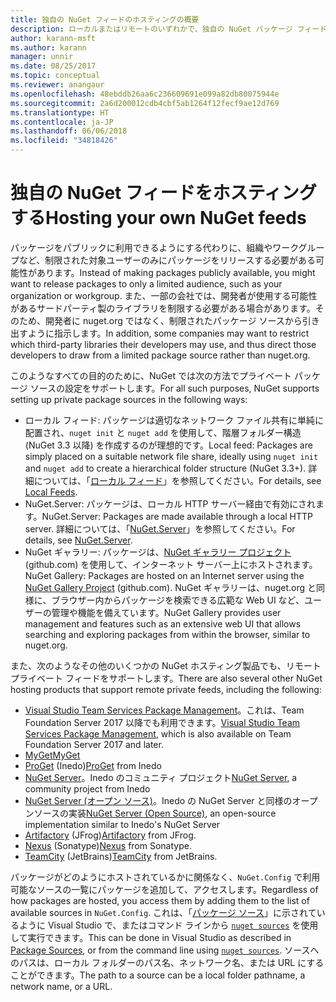 ```yaml
---
title: 独自の NuGet フィードのホスティングの概要
description: ローカルまたはリモートのいずれかで、独自の NuGet パッケージ フィードまたはギャラリーをホスティングするためにオープンにされている概要です。
author: karann-msft
ms.author: karann
manager: unnir
ms.date: 08/25/2017
ms.topic: conceptual
ms.reviewer: anangaur
ms.openlocfilehash: 48ebddb26aa6c236609691e099a82db80075944e
ms.sourcegitcommit: 2a6d200012cdb4cbf5ab1264f12fecf9ae12d769
ms.translationtype: HT
ms.contentlocale: ja-JP
ms.lasthandoff: 06/06/2018
ms.locfileid: "34818426"
---
```

# <a name="hosting-your-own-nuget-feeds"></a><span data-ttu-id="b29c8-103">独自の NuGet フィードをホスティングする</span><span class="sxs-lookup"><span data-stu-id="b29c8-103">Hosting your own NuGet feeds</span></span>

<span data-ttu-id="b29c8-104">パッケージをパブリックに利用できるようにする代わりに、組織やワークグループなど、制限された対象ユーザーのみにパッケージをリリースする必要がある可能性があります。</span><span class="sxs-lookup"><span data-stu-id="b29c8-104">Instead of making packages publicly available, you might want to release packages to only a limited audience, such as your organization or workgroup.</span></span> <span data-ttu-id="b29c8-105">また、一部の会社では、開発者が使用する可能性があるサードパーティ製のライブラリを制限する必要がある場合があります。そのため、開発者に nuget.org ではなく、制限されたパッケージ ソースから引き出すように指示します。</span><span class="sxs-lookup"><span data-stu-id="b29c8-105">In addition, some companies may want to restrict which third-party libraries their developers may use, and thus direct those developers to draw from a limited package source rather than nuget.org.</span></span>

<span data-ttu-id="b29c8-106">このようなすべての目的のために、NuGet では次の方法でプライベート パッケージ ソースの設定をサポートします。</span><span class="sxs-lookup"><span data-stu-id="b29c8-106">For all such purposes, NuGet supports setting up private package sources in the following ways:</span></span>

- <span data-ttu-id="b29c8-107">ローカル フィード: パッケージは適切なネットワーク ファイル共有に単純に配置され、`nuget init` と `nuget add` を使用して、階層フォルダー構造 (NuGet 3.3 以降) を作成するのが理想的です。</span><span class="sxs-lookup"><span data-stu-id="b29c8-107">Local feed: Packages are simply placed on a suitable network file share, ideally using `nuget init` and `nuget add` to create a hierarchical folder structure (NuGet 3.3+).</span></span> <span data-ttu-id="b29c8-108">詳細については、「[ローカル フィード](../hosting-packages/local-feeds.md)」を参照してください。</span><span class="sxs-lookup"><span data-stu-id="b29c8-108">For details, see [Local Feeds](../hosting-packages/local-feeds.md).</span></span>
- <span data-ttu-id="b29c8-109">NuGet.Server: パッケージは、ローカル HTTP サーバー経由で有効にされます。</span><span class="sxs-lookup"><span data-stu-id="b29c8-109">NuGet.Server: Packages are made available through a local HTTP server.</span></span> <span data-ttu-id="b29c8-110">詳細については、「[NuGet.Server](../hosting-packages/nuget-server.md)」を参照してください。</span><span class="sxs-lookup"><span data-stu-id="b29c8-110">For details, see [NuGet.Server](../hosting-packages/nuget-server.md).</span></span>
- <span data-ttu-id="b29c8-111">NuGet ギャラリー: パッケージは、[NuGet ギャラリー プロジェクト](https://github.com/NuGet/NuGetGallery#build-and-run-the-gallery-in-arbitrary-number-easy-steps) (github.com) を使用して、インターネット サーバー上にホストされます。</span><span class="sxs-lookup"><span data-stu-id="b29c8-111">NuGet Gallery: Packages are hosted on an Internet server using the [NuGet Gallery Project](https://github.com/NuGet/NuGetGallery#build-and-run-the-gallery-in-arbitrary-number-easy-steps) (github.com).</span></span> <span data-ttu-id="b29c8-112">NuGet ギャラリーは、nuget.org と同様に、ブラウザー内からパッケージを検索できる広範な Web UI など、ユーザーの管理や機能を備えています。</span><span class="sxs-lookup"><span data-stu-id="b29c8-112">NuGet Gallery provides user management and features such as an extensive web UI that allows searching and exploring packages from within the browser, similar to nuget.org.</span></span>

<span data-ttu-id="b29c8-113">また、次のようなその他のいくつかの NuGet ホスティング製品でも、リモート プライベート フィードをサポートします。</span><span class="sxs-lookup"><span data-stu-id="b29c8-113">There are also several other NuGet hosting products that support remote private feeds, including the following:</span></span>

- <span data-ttu-id="b29c8-114">[Visual Studio Team Services Package Management](https://www.visualstudio.com/docs/package/nuget/publish)。これは、Team Foundation Server 2017 以降でも利用できます。</span><span class="sxs-lookup"><span data-stu-id="b29c8-114">[Visual Studio Team Services Package Management](https://www.visualstudio.com/docs/package/nuget/publish), which is also available on Team Foundation Server 2017 and later.</span></span>
- [<span data-ttu-id="b29c8-115">MyGet</span><span class="sxs-lookup"><span data-stu-id="b29c8-115">MyGet</span></span>](http://myget.org)
- <span data-ttu-id="b29c8-116">[ProGet](http://inedo.com/proget) (Inedo)</span><span class="sxs-lookup"><span data-stu-id="b29c8-116">[ProGet](http://inedo.com/proget) from Inedo</span></span>
- <span data-ttu-id="b29c8-117">[NuGet Server](http://nugetserver.net/)。Inedo のコミュニティ プロジェクト</span><span class="sxs-lookup"><span data-stu-id="b29c8-117">[NuGet Server](http://nugetserver.net/), a community project from Inedo</span></span>
- <span data-ttu-id="b29c8-118">[NuGet Server (オープン ソース)](http://nuget-server.net)。Inedo の NuGet Server と同様のオープンソースの実装</span><span class="sxs-lookup"><span data-stu-id="b29c8-118">[NuGet Server (Open Source)](http://nuget-server.net), an open-source implementation similar to Inedo's NuGet Server</span></span>
- <span data-ttu-id="b29c8-119">[Artifactory](https://www.jfrog.com/artifactory/) (JFrog)</span><span class="sxs-lookup"><span data-stu-id="b29c8-119">[Artifactory](https://www.jfrog.com/artifactory/) from JFrog.</span></span>
- <span data-ttu-id="b29c8-120">[Nexus](http://www.sonatype.org/nexus/) (Sonatype)</span><span class="sxs-lookup"><span data-stu-id="b29c8-120">[Nexus](http://www.sonatype.org/nexus/) from Sonatype.</span></span>
- <span data-ttu-id="b29c8-121">[TeamCity](https://www.jetbrains.com/teamcity/) (JetBrains)</span><span class="sxs-lookup"><span data-stu-id="b29c8-121">[TeamCity](https://www.jetbrains.com/teamcity/) from JetBrains.</span></span>

<span data-ttu-id="b29c8-122">パッケージがどのようにホストされているかに関係なく、`NuGet.Config` で利用可能なソースの一覧にパッケージを追加して、アクセスします。</span><span class="sxs-lookup"><span data-stu-id="b29c8-122">Regardless of how packages are hosted, you access them by adding them to the list of available sources in `NuGet.Config`.</span></span> <span data-ttu-id="b29c8-123">これは、「[パッケージ ソース](../tools/package-manager-ui.md#package-sources)」に示されているように Visual Studio で、またはコマンド ラインから [`nuget sources`](../tools/cli-ref-sources.md) を使用して実行できます。</span><span class="sxs-lookup"><span data-stu-id="b29c8-123">This can be done in Visual Studio as described in [Package Sources](../tools/package-manager-ui.md#package-sources), or from the command line using [`nuget sources`](../tools/cli-ref-sources.md).</span></span> <span data-ttu-id="b29c8-124">ソースへのパスは、ローカル フォルダーのパス名、ネットワーク名、または URL にすることができます。</span><span class="sxs-lookup"><span data-stu-id="b29c8-124">The path to a source can be a local folder pathname, a network name, or a URL.</span></span>
